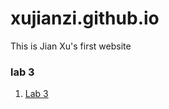 # xujianzi.github.io
This is Jian Xu's first website 

### lab 3

1. [Lab 3](https://xujianzi.github.io/lab3/Xu_Jian_lab3.nb.html)

